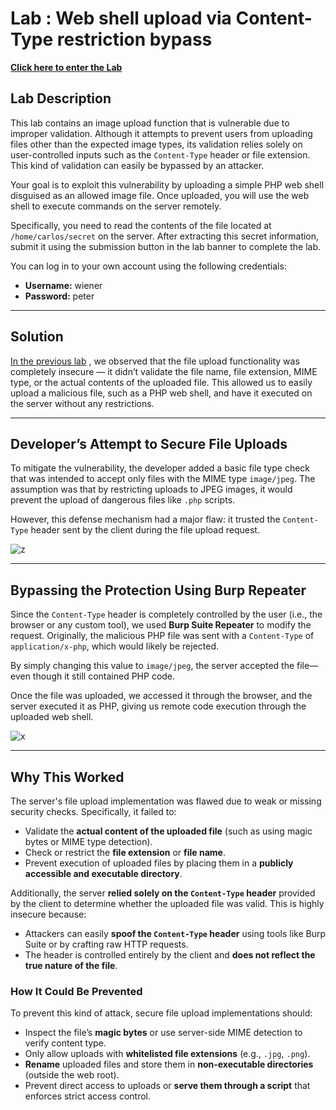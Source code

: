 # Lab : Web shell upload via Content-Type restriction bypass  
[**Click here to enter the Lab**](https://portswigger.net/web-security/file-upload/lab-file-upload-web-shell-upload-via-content-type-restriction-bypass)

## Lab Description

This lab contains an image upload function that is vulnerable due to improper validation. Although it attempts to prevent users from uploading files other than the expected image types, its validation relies solely on user-controlled inputs such as the `Content-Type` header or file extension. This kind of validation can easily be bypassed by an attacker.

Your goal is to exploit this vulnerability by uploading a simple PHP web shell disguised as an allowed image file. Once uploaded, you will use the web shell to execute commands on the server remotely.

Specifically, you need to read the contents of the file located at `/home/carlos/secret` on the server. After extracting this secret information, submit it using the submission button in the lab banner to complete the lab.

You can log in to your own account using the following credentials:  
- **Username:** wiener  
- **Password:** peter

---

## Solution 

[In the previous lab](https://github.com/alsayyad11/SecuritySweetNotes/blob/main/notes/File%20Upload/challenges/02-%20Simple%20RCE%20via%20Web%20shell%20.md) , we observed that the file upload functionality was completely insecure — it didn’t validate the file name, file extension, MIME type, or the actual contents of the uploaded file. 
This allowed us to easily upload a malicious file, such as a PHP web shell, and have it executed on the server without any restrictions.

---

## Developer’s Attempt to Secure File Uploads

To mitigate the vulnerability, the developer added a basic file type check that was intended to accept only files with the MIME type `image/jpeg`. The assumption was that by restricting uploads to JPEG images, it would prevent the upload of dangerous files like `.php` scripts.

However, this defense mechanism had a major flaw: it trusted the `Content-Type` header sent by the client during the file upload request.

![z](https://github.com/user-attachments/assets/3512df5e-9ce7-4648-ac53-2e968aa6ae14)


---

## Bypassing the Protection Using Burp Repeater

Since the `Content-Type` header is completely controlled by the user (i.e., the browser or any custom tool), we used **Burp Suite Repeater** to modify the request. Originally, the malicious PHP file was sent with a `Content-Type` of `application/x-php`, which would likely be rejected.

By simply changing this value to `image/jpeg`, the server accepted the file—even though it still contained PHP code.

Once the file was uploaded, we accessed it through the browser, and the server executed it as PHP, giving us remote code execution through the uploaded web shell.

![x](https://github.com/user-attachments/assets/f072f77f-6879-483a-ac0d-1585c668f9d5)

---

## Why This Worked

The server's file upload implementation was flawed due to weak or missing security checks. Specifically, it failed to:

- Validate the **actual content of the uploaded file** (such as using magic bytes or MIME type detection).
- Check or restrict the **file extension** or **file name**.
- Prevent execution of uploaded files by placing them in a **publicly accessible and executable directory**.

Additionally, the server **relied solely on the `Content-Type` header** provided by the client to determine whether the uploaded file was valid. This is highly insecure because:

- Attackers can easily **spoof the `Content-Type` header** using tools like Burp Suite or by crafting raw HTTP requests.
- The header is controlled entirely by the client and **does not reflect the true nature of the file**.

### How It Could Be Prevented

To prevent this kind of attack, secure file upload implementations should:

- Inspect the file’s **magic bytes** or use server-side MIME detection to verify content type.
- Only allow uploads with **whitelisted file extensions** (e.g., `.jpg`, `.png`).
- **Rename** uploaded files and store them in **non-executable directories** (outside the web root).
- Prevent direct access to uploads or **serve them through a script** that enforces strict access control.


